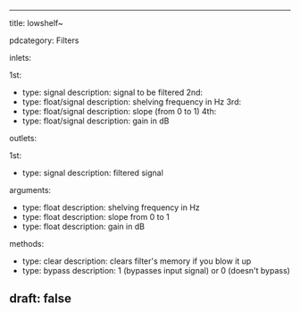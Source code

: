 --- 


title: lowshelf~

pdcategory: Filters

inlets:

  1st:
  - type: signal
    description: signal to be filtered
  2nd:
  - type: float/signal
    description: shelving frequency in Hz
  3rd:
  - type: float/signal
    description: slope (from 0 to 1)
  4th:
  - type: float/signal
    description: gain in dB

outlets:

  1st:
  - type: signal
    description: filtered signal

arguments:
  - type: float
    description: shelving frequency in Hz
  - type: float
    description: slope from 0 to 1
  - type: float
    description: gain in dB

methods:
  - type: clear
    description: clears filter's memory if you blow it up
  - type: bypass <float>
    description: 1 (bypasses input signal) or 0 (doesn't bypass)



draft: false
---